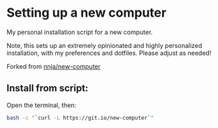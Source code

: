 # Setting up a new computer

My personal installation script for a new computer.

Note, this sets up an extremely opinionated and highly personalized installation, with my preferences and dotfiles. Please adjust as needed!

Forked from [nnja/new-computer](https://github.com/nnja/new-computer)

## Install from script:

Open the terminal, then:

```sh
bash -c "`curl -L https://git.io/new-computer`"
```


